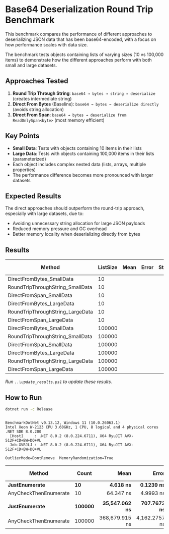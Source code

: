 # Base64 Deserialization Round Trip Benchmark

This benchmark compares the performance of different approaches to deserializing JSON data that has been base64-encoded, with a focus on how performance scales with data size.

The benchmark tests objects containing lists of varying sizes (10 vs 100,000 items) to demonstrate how the different approaches perform with both small and large datasets.

## Approaches Tested

1. **Round Trip Through String**: `base64 → bytes → string → deserialize` (creates intermediate string)
2. **Direct From Bytes** (Baseline): `base64 → bytes → deserialize directly` (avoids string allocation)
3. **Direct From Span**: `base64 → bytes → deserialize from ReadOnlySpan<byte>` (most memory efficient)

## Key Points

- **Small Data**: Tests with objects containing 10 items in their lists
- **Large Data**: Tests with objects containing 100,000 items in their lists (parameterized)
- Each object includes complex nested data (lists, arrays, multiple properties)
- The performance difference becomes more pronounced with larger datasets

## Expected Results

The direct approaches should outperform the round-trip approach, especially with large datasets, due to:
- Avoiding unnecessary string allocation for large JSON payloads
- Reduced memory pressure and GC overhead
- Better memory locality when deserializing directly from bytes

## Results

| Method                           | ListSize | Mean | Error | StdDev | Ratio | Gen0 | Gen1 | Gen2 | Allocated | Alloc Ratio |
|--------------------------------- |--------- |-----:|------:|-------:|------:|-----:|-----:|-----:|----------:|------------:|
| DirectFromBytes_SmallData        | 10       |      |       |        |  1.00 |      |      |      |           |        1.00 |
| RoundTripThroughString_SmallData | 10       |      |       |        |       |      |      |      |           |             |
| DirectFromSpan_SmallData         | 10       |      |       |        |       |      |      |      |           |             |
| DirectFromBytes_LargeData        | 10       |      |       |        |  1.00 |      |      |      |           |        1.00 |
| RoundTripThroughString_LargeData | 10       |      |       |        |       |      |      |      |           |             |
| DirectFromSpan_LargeData         | 10       |      |       |        |       |      |      |      |           |             |
| DirectFromBytes_SmallData        | 100000   |      |       |        |  1.00 |      |      |      |           |        1.00 |
| RoundTripThroughString_SmallData | 100000   |      |       |        |       |      |      |      |           |             |
| DirectFromSpan_SmallData         | 100000   |      |       |        |       |      |      |      |           |             |
| DirectFromBytes_LargeData        | 100000   |      |       |        |  1.00 |      |      |      |           |        1.00 |
| RoundTripThroughString_LargeData | 100000   |      |       |        |       |      |      |      |           |             |
| DirectFromSpan_LargeData         | 100000   |      |       |        |       |      |      |      |           |             |

*Run `..\update_results.ps1` to update these results.*

## How to Run

```bash
dotnet run -c Release
```

```

BenchmarkDotNet v0.13.12, Windows 11 (10.0.26063.1)
Intel Xeon W-2123 CPU 3.60GHz, 1 CPU, 8 logical and 4 physical cores
.NET SDK 8.0.200
  [Host]     : .NET 8.0.2 (8.0.224.6711), X64 RyuJIT AVX-512F+CD+BW+DQ+VL
  Job-XVRJLJ : .NET 8.0.2 (8.0.224.6711), X64 RyuJIT AVX-512F+CD+BW+DQ+VL

OutlierMode=DontRemove  MemoryRandomization=True

```
| Method                | Count  | Mean           | Error         | StdDev        | Median         | Ratio | RatioSD | Gen0   | Allocated | Alloc Ratio |
|---------------------- |------- |---------------:|--------------:|--------------:|---------------:|------:|--------:|-------:|----------:|------------:|
| **JustEnumerate**         | **10**     |       **4.618 ns** |     **0.1239 ns** |     **0.1568 ns** |       **4.582 ns** |  **1.00** |    **0.00** |      **-** |         **-** |          **NA** |
| AnyCheckThenEnumerate | 10     |      64.347 ns |     4.9993 ns |    14.7407 ns |      57.995 ns | 12.55 |    0.68 | 0.0074 |      32 B |          NA |
|                       |        |                |               |               |                |       |         |        |           |             |
| **JustEnumerate**         | **100000** |  **35,547.062 ns** |   **707.7673 ns** | **1,925.5332 ns** |  **34,892.603 ns** |  **1.00** |    **0.00** |      **-** |         **-** |          **NA** |
| AnyCheckThenEnumerate | 100000 | 368,679.915 ns | 4,162.2757 ns | 3,893.3953 ns | 368,073.730 ns |  9.99 |    0.67 |      - |      32 B |          NA |
